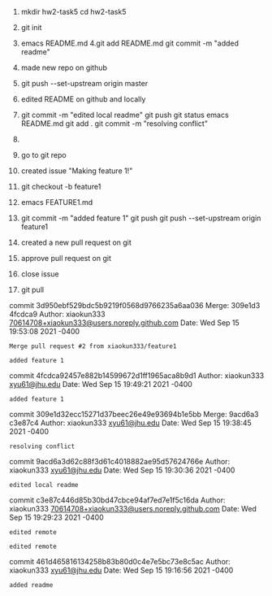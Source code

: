 1. mkdir hw2-task5
cd hw2-task5

2. git init
3. emacs README.md
4.git add README.md
git commit -m "added readme"

5. made new repo on github
6. git push --set-upstream origin master

7. edited README on github and locally
8. git commit -m "edited local readme"
git push
git status
emacs README.md
git add .
git commit -m "resolving conflict"

9. 
10. go to git repo
11. created issue "Making feature 1!"
12. git checkout -b feature1
13. emacs FEATURE1.md
14. git commit -m "added feature 1"
 git push
 git push --set-upstream origin feature1
15. created a new pull request on git
16. approve pull request on git
17. close issue
18.  git pull

commit 3d950ebf529bdc5b9219f0568d9766235a6aa036
Merge: 309e1d3 4fcdca9
Author: xiaokun333 <70614708+xiaokun333@users.noreply.github.com>
Date:   Wed Sep 15 19:53:08 2021 -0400

    Merge pull request #2 from xiaokun333/feature1
    
    added feature 1

commit 4fcdca92457e882b14599672d1ff1965aca8b9d1
Author: xiaokun333 <xyu61@jhu.edu>
Date:   Wed Sep 15 19:49:21 2021 -0400

    added feature 1

commit 309e1d32ecc15271d37beec26e49e93694b1e5bb
Merge: 9acd6a3 c3e87c4
Author: xiaokun333 <xyu61@jhu.edu>
Date:   Wed Sep 15 19:38:45 2021 -0400

    resolving conflict

commit 9acd6a3d62c88f3d61c4018882ae95d57624766e
Author: xiaokun333 <xyu61@jhu.edu>
Date:   Wed Sep 15 19:30:36 2021 -0400

    edited local readme

commit c3e87c446d85b30bd47cbce94af7ed7e1f5c16da
Author: xiaokun333 <70614708+xiaokun333@users.noreply.github.com>
Date:   Wed Sep 15 19:29:23 2021 -0400

    edited remote
    
    edited remote

commit 461d465816134258b83b80d0c4e7e5bc73e8c5ac
Author: xiaokun333 <xyu61@jhu.edu>
Date:   Wed Sep 15 19:16:56 2021 -0400

    added readme

